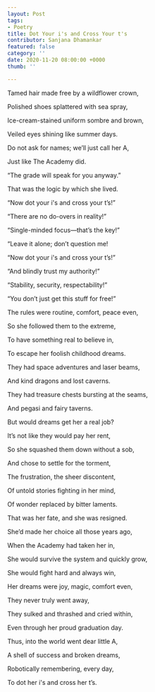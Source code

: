 ```yaml
---
layout: Post
tags:
- Poetry
title: Dot Your i's and Cross Your t's
contributor: Sanjana Dhamankar
featured: false
category: ''
date: 2020-11-20 08:00:00 +0000
thumb: ''

---
```

Tamed hair made free by a wildflower crown,

Polished shoes splattered with sea spray,

Ice-cream-stained uniform sombre and brown,

Veiled eyes shining like summer days.

Do not ask for names; we’ll just call her A,

Just like The Academy did.

“The grade will speak for you anyway.”

That was the logic by which she lived.

<center> </center>

“Now dot your i's and cross your t’s!”

“There are no do-overs in reality!”

“Single-minded focus—that’s the key!”

“Leave it alone; don’t question me!

“Now dot your i's and cross your t’s!”

“And blindly trust my authority!”

“Stability, security, respectability!”

“You don’t just get this stuff for free!”

<center> </center>

The rules were routine, comfort, peace even,

So she followed them to the extreme,

To have something real to believe in,

To escape her foolish childhood dreams.

They had space adventures and laser beams,

And kind dragons and lost caverns.

They had treasure chests bursting at the seams,

And pegasi and fairy taverns.

<center> </center>

But would dreams get her a real job?

It’s not like they would pay her rent,

So she squashed them down without a sob,

And chose to settle for the torment,

The frustration, the sheer discontent,

Of untold stories fighting in her mind,

Of wonder replaced by bitter laments.

That was her fate, and she was resigned.

<center> </center>

She’d made her choice all those years ago,

When the Academy had taken her in,

She would survive the system and quickly grow,

She would fight hard and always win,

Her dreams were joy, magic, comfort even,

They never truly went away,

They sulked and thrashed and cried within,

Even through her proud graduation day.

<center> </center>

Thus, into the world went dear little A,

A shell of success and broken dreams,

Robotically remembering, every day,

To dot her i's and cross her t’s.